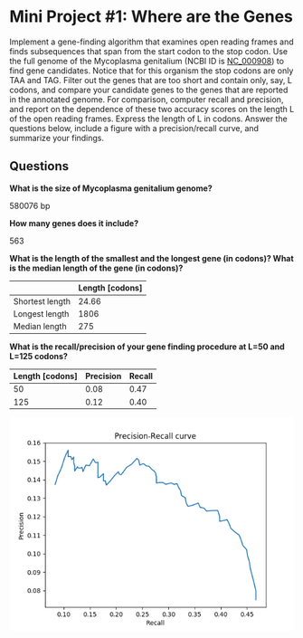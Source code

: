 # Mini Project #1: Where are the Genes

Implement a gene-finding algorithm that examines open reading frames and finds subsequences that span from the start codon to the stop codon. Use the full genome of the Mycoplasma genitalium (NCBI ID is [NC_000908](https://www.ncbi.nlm.nih.gov/nuccore/NC_000908)) to find gene candidates. Notice that for this organism the stop codons are only TAA and TAG. Filter out the genes that are too short and contain only, say, L codons, and compare your candidate genes to the genes that are reported in the annotated genome. For comparison, computer recall and precision, and report on the dependence of these two accuracy scores on the length L of the open reading frames. Express the length of L in codons. Answer the questions below, include a figure with a precision/recall curve, and summarize your findings. 

## Questions

**What is the size of Mycoplasma genitalium genome?**

580076 bp

**How many genes does it include?**

563

**What is the length of the smallest and the longest gene (in codons)? What is the median length of the gene (in codons)?**

|                 | Length [codons] |
|-----------------|---------------- |
|Shortest length  | 24.66           |
|Longest length   | 1806            |
|Median length    | 275             |

**What is the recall/precision of your gene finding procedure at L=50 and L=125 codons?**

| Length [codons]   | Precision | Recall |
|-------------------|-----------|--------|
| 50                | 0.08      | 0.47   |
| 125               | 0.12      | 0.40   |

![PR curve](PR-curve.png)
